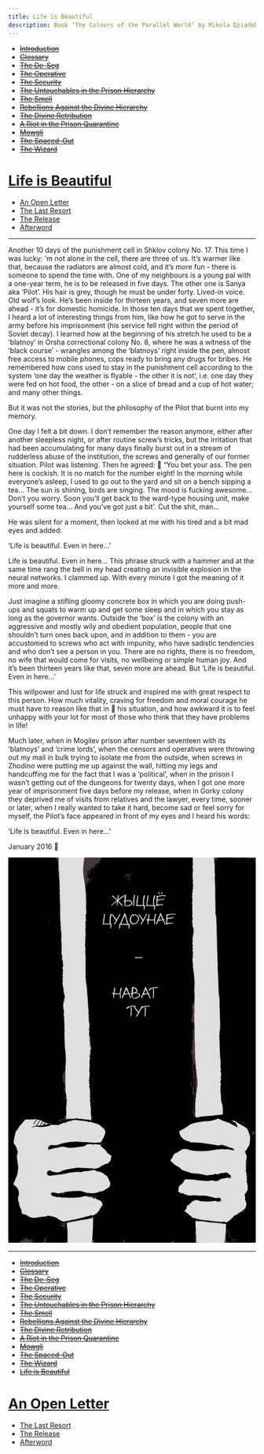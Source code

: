 ```yaml
---
title: Life is Beautiful
description: Book ‘The Colours of the Parallel World’ by Mikola Dziadok. Chapter 14. Life is Beautiful
---
```


- ~~[Introduction](./1.md)~~
- ~~[Glossary](./2.md)~~
- ~~[The De-Seg](./3.md)~~
- ~~[The Operative](./4.md)~~
- ~~[The Security](./5.md)~~
- ~~[The Untouchables in the Prison Hierarchy](./6.md)~~
- ~~[The Smell](./7.md)~~
- ~~[Rebellions Against the Divine Hierarchy](./8.md)~~
- ~~[The Divine Retribution](./9.md)~~
- ~~[A Riot in the Prison Quarantine](./10.md)~~
- ~~[Mowgli](./11.md)~~
- ~~[The Spaced-Out](./12.md)~~
- ~~[The Wizard](./13.md)~~
# [Life is Beautiful](./14.md)
- [An Open Letter](./15.md)
- [The Last Resort](./16.md)
- [The Release](./17.md)
- [Afterword](./18.md)

---

Another 10 days of the punishment cell in Shklov colony No.
17. This time I was lucky: 'm not alone in the cell, there are three
of us. It’s warmer like that, because the radiators are almost cold,
and it’s more fun - there is someone to spend the time with. One
of my neighbours is a young pal with a one-year term, he is to be
released in five days. The other one is Sanya aka ‘Pilot’. His hair is
grey, though he must be under forty. Lived-in voice. Old wolf’s look.
He’s been inside for thirteen years, and seven more are ahead - it’s
for domestic homicide. In those ten days that we spent together, I
heard a lot of interesting things from him, like how he got to serve
in the army before his imprisonment (his service fell right within
the period of Soviet decay). I learned how at the beginning of his
stretch he used to be a ‘blatnoy’ in Orsha correctional colony No.
8, where he was a witness of the ‘black course’ - wrangles among
the ‘blatnoys’ right inside the pen, almost free access to mobile
phones, cops ready to bring any drugs for bribes. He remembered
how cons used to stay in the punishment cell according to the
system ‘one day the weather is flyable - the other it is not’, i.e. one
day they were fed on hot food, the other - on a slice of bread and a
cup of hot water; and many other things.

But it was not the stories, but the philosophy of the Pilot that
burnt into my memory.

One day I felt a bit down. I don’t remember the reason
anymore, either after another sleepless night, or after routine
screw’s tricks, but the irritation that had been accumulating for
many days finally burst out in a stream of rudderless abuse of
the institution, the screws and generally of our former situation.
Pilot was listening. Then he agreed:

“You bet your ass. The pen here is cockish. It is no match
for the number eight! In the morning while everyone’s asleep, I
used to go out to the yard and sit on a bench sipping a tea... The
sun is shining, birds are singing. The mood is fucking awesome...
Don’t you worry. Soon you’ll get back to the ward-type housing
unit, make yourself some tea... And you’ve got just a bit'. Cut
the shit, man...

He was silent for a moment, then looked at me with his tired
and a bit mad eyes and added:

‘Life is beautiful. Even in here...’

Life is beautiful. Even in here... This phrase struck with a
hammer and at the same time rang the bell in my head creating
an invisible explosion in the neural networks. I clammed up.
With every minute I got the meaning of it more and more.

Just imagine a stifling gloomy concrete box in which you are
doing push-ups and squats to warm up and get some sleep and in
which you stay as long as the governor wants. Outside the ‘box’
is the colony with an aggressive and mostly wily and obedient
population, people that one shouldn’t turn ones back upon, and
in addition to them - you are accustomed to screws who act with
impunity, who have sadistic tendencies and who don’t see a
person in you. There are no rights, there is no freedom, no wife
that would come for visits, no wellbeing or simple human joy.
And it’s been thirteen years like that, seven more are ahead. But
‘Life is beautiful. Even in here...’

This willpower and lust for life struck and inspired me with
great respect to this person. How much vitality, craving for
freedom and moral courage he must have to reason like that in

his situation, and how awkward it is to feel unhappy with your
lot for most of those who think that they have problems in life!

Much later, when in Mogilev prison after number seventeen
with its ‘blatnoys’ and ‘crime lords’, when the censors and
operatives were throwing out my mail in bulk trying to isolate
me from the outside, when screws in Zhodino were putting me
up against the wall, hitting my legs and handcuffing me for the
fact that I was a ‘political’, when in the prison I wasn’t getting
out of the dungeons for twenty days, when I got one more year
of imprisonment five days before my release, when in Gorky
colony they deprived me of visits from relatives and the lawyer,
every time, sooner or later, when I really wanted to take it hard,
become sad or feel sorry for myself, the Pilot’s face appeared in
front of my eyes and I heard his words:

‘Life is beautiful. Even in here...’

January 2016



![Life is beautiful. Even here.](../img/09.png)

---

- ~~[Introduction](./1.md)~~
- ~~[Glossary](./2.md)~~
- ~~[The De-Seg](./3.md)~~
- ~~[The Operative](./4.md)~~
- ~~[The Security](./5.md)~~
- ~~[The Untouchables in the Prison Hierarchy](./6.md)~~
- ~~[The Smell](./7.md)~~
- ~~[Rebellions Against the Divine Hierarchy](./8.md)~~
- ~~[The Divine Retribution](./9.md)~~
- ~~[A Riot in the Prison Quarantine](./10.md)~~
- ~~[Mowgli](./11.md)~~
- ~~[The Spaced-Out](./12.md)~~
- ~~[The Wizard](./13.md)~~
- ~~[Life is Beautiful](./14.md)~~
# [An Open Letter](./15.md)
- [The Last Resort](./16.md)
- [The Release](./17.md)
- [Afterword](./18.md)

